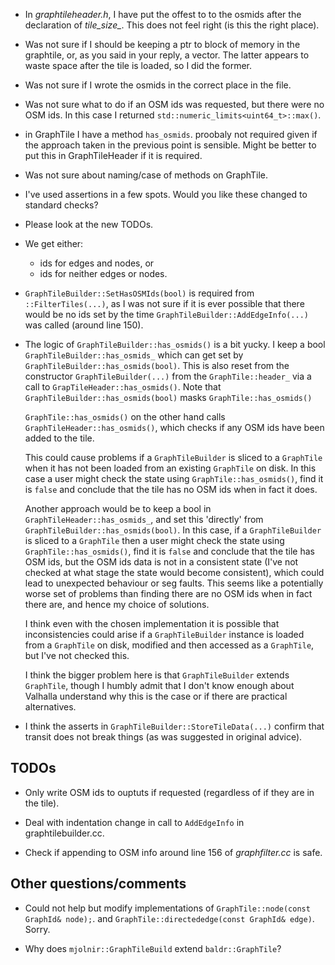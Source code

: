 - In *graphtileheader.h*, I have put the offest to to the osmids after the
  declaration of *tile_size_*. This does not feel right (is this the right place).

- Was not sure if I should be keeping a ptr to block of memory in the graphtile,
  or, as you said in your reply, a vector. The latter appears to waste space after
  the tile is loaded, so I did the former.

- Was not sure if I wrote the osmids in the correct place in the file.

- Was not sure what to do if an OSM ids was requested, but there were no OSM ids.
  In this case I returned `std::numeric_limits<uint64_t>::max()`.

- in GraphTile I have a method `has_osmids`. proobaly not required given if the
  approach taken in the previous point is sensible. Might be better to put this
  in GraphTileHeader if it is required.

- Was not sure about naming/case of methods on GraphTile.

- I've used assertions in a few spots. Would you like these changed to standard
  checks?

- Please look at the new TODOs.

- We get either:
    - ids for edges and nodes, or
    - ids for neither edges or nodes.

- `GraphTileBuilder::SetHasOSMIds(bool)` is required from `::FilterTiles(...)`,
  as I was not sure if it is ever possible that there would be no ids set by the
  time `GraphTileBuilder::AddEdgeInfo(...)` was called (around line 150).

- The logic of `GraphTileBuilder::has_osmids()` is a bit yucky. I keep a bool
  `GraphTileBuilder::has_osmids_` which can get set by
  `GraphTileBuilder::has_osmids(bool)`.  This is also reset from the
  constructor `GraphTileBuilder(...)` from the `GraphTile::header_` via a call to
  `GrapTileHeader::has_osmids()`. Note that `GraphTileBuilder::has_osmids(bool)`
  masks `GraphTile::has_osmids()`

  `GraphTile::has_osmids()` on the other hand calls `GraphTileHeader::has_osmids()`,
  which checks if any OSM ids have been added to the tile.

  This could cause problems if a `GraphTileBuilder` is sliced to a `GraphTile`
  when it has not been loaded from an existing `GraphTile` on disk. In this case
  a user might check the state using `GraphTile::has_osmids()`, find it is
  `false` and conclude that the tile has no OSM ids when in fact it does.

  Another approach would be to keep a bool in `GraphTileHeader::has_osmids_`,
  and set this 'directly' from `GraphTileBuilder::has_osmids(bool)`. In this
  case, if a `GraphTileBuilder` is sliced to a `GraphTile` then a user might
  check the state using `GraphTile::has_osmids()`, find it is `false` and
  conclude that the tile has OSM ids, but the OSM ids data is not in a consistent
  state (I've not checked at what stage the state would become consistent), which
  could lead to unexpected behaviour or seg faults. This seems like a potentially
  worse set of problems than finding there are no OSM ids when in fact there are,
  and hence my choice of solutions.

  I think even with the chosen implementation it is possible that
  inconsistencies could arise if a `GraphTileBuilder` instance is loaded from a
  `GraphTile` on disk, modified and then accessed as a `GraphTile`, but I've not
  checked this.

  I think the bigger problem here is that `GraphTileBuilder` extends
  `GraphTile`, though I humbly admit that I don't know enough about Valhalla
  understand why this is the case or if there are practical alternatives.

- I think the asserts in `GraphTileBuilder::StoreTileData(...)` confirm that
  transit does not break things (as was suggested in original advice).



## TODOs

- Only write OSM ids to ouptuts if requested (regardless of if they are in the tile).

- Deal with indentation change in call to `AddEdgeInfo` in graphtilebuilder.cc.

- Check if appending to OSM info around line 156 of *graphfilter.cc* is safe.



## Other questions/comments

- Could not help but modify implementations of `GraphTile::node(const GraphId& node);`.
  and `GraphTile::directededge(const GraphId& edge)`. Sorry.

- Why does `mjolnir::GraphTileBuild` extend `baldr::GraphTile`?
